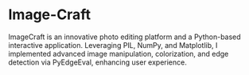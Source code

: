 # Image-Craft
ImageCraft is an innovative photo editing platform and a Python-based interactive application. Leveraging PIL, NumPy, and Matplotlib, I implemented advanced image manipulation, colorization, and edge detection via PyEdgeEval, enhancing user experience.
